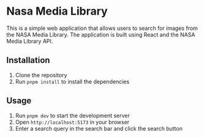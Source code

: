 # Nasa Media Library
This is a simple web application that allows users to search for images from the NASA Media Library. The application is built using React and the NASA Media Library API.

## Installation
1. Clone the repository
2. Run `pnpm install` to install the dependencies

## Usage
1. Run `pnpm dev` to start the development server
2. Open `http://localhost:5173` in your browser
3. Enter a search query in the search bar and click the search button
